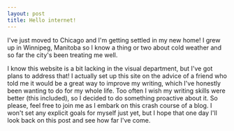 ```yaml
---
layout: post
title: Hello internet!
---
```


I've just moved to Chicago and I'm getting settled in my new home! I grew up in Winnipeg, Manitoba so I know a thing or two about cold weather and so far the city's been treating me well.

I know this website is a bit lacking in the visual department, but I've got plans to address that! I actually set up this site on the advice of a friend who told me it would be a great way to improve my writing, which I've honestly been wanting to do for my whole life. Too often I wish my writing skills were better (this included), so I decided to do something proactive about it. So please, feel free to join me as I embark on this crash course of a blog. I won't set any explicit goals for myself just yet, but I hope that one day I'll look back on this post and see how far I've come.
